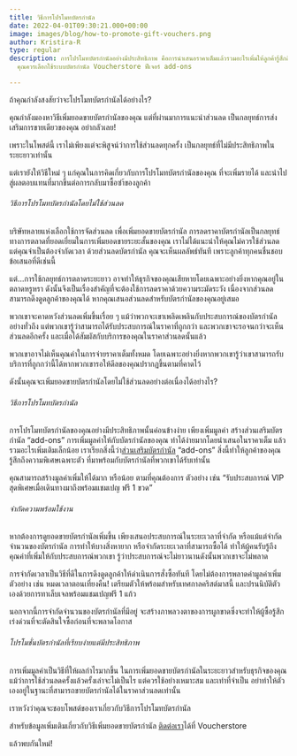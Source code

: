 ```yaml
---
title: วิธีการโปรโมทบัตรกํานัล
date: 2022-04-01T09:30:21.000+00:00
image: images/blog/how-to-promote-gift-vouchers.png
author: Kristira-R
type: regular
description: การโปรโมทบัตรกํานัลอย่างมีประสิทธิภาพ คือการนำเสนอราคาเต็มแล้วรวมอะไรเพิ่มให้ลูกค้ารู้สึกถึงความพิเศษเฉพาะตัว!
  คุณควรเลือกใช้ระบบบัตรกำนัล Voucherstore ฟีเจอร์ add-ons

---
```

ถ้าคุณกำลังสงสัยว่าจะโปรโมทบัตรกํานัลได้อย่างไร?

คุณกําลังมองหาวิธีเพิ่มยอดขายบัตรกํานัลของคุณ แต่ที่ผ่านมาการแนะนำส่วนลด เป็นกลยุทธ์การส่งเสริมการขายเดียวของคุณ อย่ากลัวเลย! 

เพราะในโพสต์นี้ เราไม่เพียงแต่จะพิสูจน์ว่าการใช้ส่วนลดทุกครั้ง เป็นกลยุทธ์ที่ไม่มีประสิทธิภาพในระยะยาวเท่านั้น 

แต่เรายังให้วิธีใหม่ ๆ แก่คุณในการคิดเกี่ยวกับการโปรโมทบัตรกํานัลของคุณ ที่จะเพิ่มรายได้ และนําไปสู่ผลตอบแทนที่มากขึ้นต่อการกลับมาซื้อซำ้ของลูกค้า

###### วิธีการโปรโมทบัตรกํานัลโดยไม่ใช้ส่วนลด

บริษัทหลายแห่งเลือกใช้การจัดส่วนลด เพื่อเพิ่มยอดขายบัตรกํานัล การลดราคาบัตรกํานัลเป็นกลยุทธ์ทางการตลาดที่ยอดเยี่ยมในการเพิ่มยอดขายระยะสั้นของคุณ เราไม่ได้แนะนําให้คุณไม่ควรใช้ส่วนลด แต่คุณจำเป็นต้องจำกัดเวลา ด้วยส่วนลดบัตรกำนัล คุณจะเห็นผลลัพธ์ทันที เพราะลูกค้าทุกคนชื่นชอบข้อเสนอที่ดีเช่นนี้

แต่…การใช้กลยุทธ์การตลาดระยะยาว อาจทําให้ธุรกิจของคุณเสียหายโดยเฉพาะอย่างยิ่งหากคุณอยู่ในตลาดหรูหรา ดังนั้นจึงเป็นเรื่องสําคัญที่จะต้องใช้การลดราคาด้วยความระมัดระวัง เนื่องจากส่วนลดสามารถดึงดูดลูกค้าของคุณได้ หากคุณเสนอส่วนลดสําหรับบัตรกํานัลของคุณอยู่เสมอ 

พวกเขาจะคาดหวังส่วนลดเพิ่มขึ้นเรื่อย ๆ แม้ว่าพวกจะเขาเพลิดเพลินกับประสบการณ์ของบัตรกํานัลอย่างทั่วถึง แต่พวกเขารู้ว่าสามารถได้รับประสบการณ์ในราคาที่ถูกกว่า และพวกเขาจะรอจนกว่าจะเห็นส่วนลดอีกครั้ง และเมื่อได้สัมผัสกับบริการของคุณในราคาส่วนลดนั้นแล้ว 

พวกเขาอาจไม่เห็นคุณค่าในการจ่ายราคาเต็มทั้งหมด โดยเฉพาะอย่างยิ่งหากพวกเขารู้ว่าเขาสามารถรับบริการที่ถูกกว่านี้ได้หากพวกเขารอให้ดีลของคุณปรากฏขึ้นตามที่คาดไว้ 

ดังนั้นคุณจะเพิ่มยอดขายบัตรกำนัลโดยไม่ใช้ส่วนลดอย่างต่อเนื่องได้อย่างไร?

###### วิธีการโปรโมทบัตรกํานัล

การโปรโมทบัตรกํานัลของคุณอย่างมีประสิทธิภาพนั้นค่อนข้างง่าย เพียงเพิ่มมูลค่า สร้างส่วนเสริมบัตรกํานัล “add-ons” การเพิ่มมูลค่าให้กับบัตรกำนัลของคุณ ทำได้ง่ายมากโดยนำเสนอในราคาเต็ม แล้วรวมอะไรเพิ่มเติมเล็กน้อย เราเรียกสิ่งนี้ว่า[ส่วนเสริมบัตรกํานัล](blog/gift-voucher-cross-sell/) “add-ons” สิ่งนี้ทำให้ลูกค้าของคุณรู้สึกถึงความพิเศษเฉพาะตัว ที่มาพร้อมกับบัตรกำนัลที่พวกเขาได้รับเท่านั้น 

คุณสามารถสร้างมูลค่าเพิ่มให้ได้มาก หรือน้อย ตามที่คุณต้องการ ตัวอย่าง เช่น “รับประสบการณ์ VIP สุดพิเศษเมื่อเดินทางมาถึงพร้อมแชมเปญ ฟรี 1 ขวด”

###### จํากัดความพร้อมใช้งาน

หากต้องการดูยอดขายบัตรกํานัลเพิ่มขึ้น เพียงเสนอประสบการณ์ในระยะเวลาที่จํากัด หรือแม้แต่จำกัดจำนวนของบัตรกำนัล การทําให้บางสิ่งหายาก หรือจํากัดระยะเวลาที่สามารถซื้อได้ ทําให้ผู้คนรับรู้ถึงคุณค่าที่เพิ่มให้กับประสบการณ์พวกเขา รู้ว่าประสบการณ์จะไม่ยาวนานดังนั้นพวกเขาจะไม่พลาด

การจํากัดเวลาเป็นวิธีที่ดีในการดึงดูดลูกค้าให้ดําเนินการสั่งซื้อทันที โดยไม่ต้องการพลาดค่ามูลค่าเพิ่ม ตัวอย่าง เช่น หมดเวลาตอนเที่ยงคืน! เตรียมตัวให้พร้อมสําหรับเทศกาลคริสต์มาสนี้ และปรนนิบัติตัวเองด้วยการทาเล็บเจลพร้อมแชมเปญฟรี 1 แก้ว 

นอกจากนี้การจํากัดจํานวนของบัตรกํานัลที่มีอยู่ จะสร้างภาพลวงตาของการผูกขาดซึ่งจะทําให้ผู้ซื้อรู้สึกเร่งด่วนที่จะตัดสินใจซื้อก่อนที่จะพลาดโอกาส

###### โปรโมชั่นบัตรกํานัลที่เรียบง่ายแต่มีประสิทธิภาพ

การเพิ่มมูลค่าเป็นวิธีที่ให้ผลกำไรมากขึ้น ในการเพิ่มยอดขายบัตรกำนัลในระยะยาวสำหรับธุรกิจของคุณ แม้ว่าการใช้ส่วนลดครั้งแล้วครั้งเล่าจะไม่เป็นไร แต่ควรใช้อย่างเหมาะสม และเท่าที่จําเป็น อย่าทําให้ตัวเองอยู่ในฐานะที่สามารถขายบัตรกํานัลได้ในราคาส่วนลดเท่านั้น

เราหวังว่าคุณจะชอบโพสต์ของเราเกี่ยวกับวิธีการโปรโมทบัตรกำนัล

สำหรับข้อมูลเพิ่มเติมเกี่ยวกับวิธีเพิ่มยอดขายบัตรกำนัล [ติดต่อเรา](contact/)ได้ที่ Voucherstore 

แล้วพบกันใหม่!